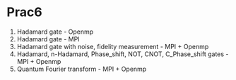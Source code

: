 # Prac6
1. Hadamard gate - Openmp
2. Hadamard gate - MPI
3. Hadamard gate with noise, fidelity measurement - MPI + Openmp
4. Hadamard, n-Hadamard, Phase_shift, NOT, CNOT, C_Phase_shift gates - MPI + Openmp
5. Quantum Fourier transform - MPI + Openmp
